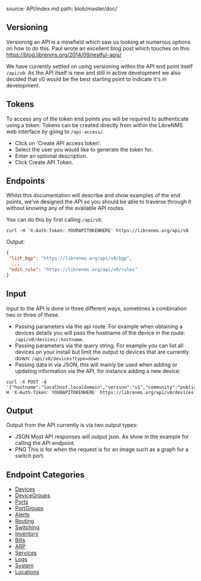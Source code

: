source: API/index.md
path: blob/master/doc/

## Versioning

Versioning an API is a minefield which saw us looking at numerous
options on how to do this. Paul wrote an excellent blog post which
touches on this: <https://blog.librenms.org/2014/09/restful-apis/>

We have currently settled on using versioning within the API end point
itself `/api/v0`. As the API itself is new and still in active
development we also decided that v0 would be the best starting point
to indicate it's in development.

## Tokens

To access any of the token end points you will be required to
authenticate using a token. Tokens can be created directly from within
the LibreNMS web interface by going to `/api-access/`.

- Click on 'Create API access token'.
- Select the user you would like to generate the token for.
- Enter an optional description.
- Click Create API Token.

## Endpoints

Whilst this documentation will describe and show examples of the end
points, we've designed the API so you should be able to traverse
through it without knowing any of the available API routes.

You can do this by first calling `/api/v0`:

```curl
curl -H 'X-Auth-Token: YOURAPITOKENHERE' https://librenms.org/api/v0
```

Output:

```json
{
 "list_bgp": "https://librenms.org/api/v0/bgp",
  ...
 "edit_rule": "https://librenms.org/api/v0/rules"
}
```

## Input

Input to the API is done in three different ways, sometimes a
combination two or three of these.

- Passing parameters via the api route. For example when obtaining a
  devices details you will pass the hostname of the device in the route: `/api/v0/devices/:hostname`.
- Passing parameters via the query string. For example you can list
  all devices on your install but limit the output to devices that are
  currently down: `/api/v0/devices?type=down`
- Passing data in via JSON, this will mainly be used when adding or
  updating information via the API, for instance adding a new device:

```curl
curl -X POST -d '{"hostname":"localhost.localdomain","version":"v1","community":"public"}'-H 'X-Auth-Token: YOURAPITOKENHERE' https://librenms.org/api/v0/devices
```

## Output

Output from the API currently is via two output types:

- JSON Most API responses will output json. As show in the example for
  calling the API endpoint.
- PNG This is for when the request is for an image such as a graph for a switch port.

## Endpoint Categories

- [Devices](Devices.md)
- [DeviceGroups](DeviceGroups.md)
- [Ports](Ports.md)
- [PortGroups](PortGroups.md)
- [Alerts](Alerts.md)
- [Routing](Routing.md)
- [Switching](Switching.md)
- [Inventory](Inventory.md)
- [Bills](Bills.md)
- [ARP](ARP.md)
- [Services](Services.md)
- [Logs](Logs.md)
- [System](System.md)
- [Locations](Locations.md)

